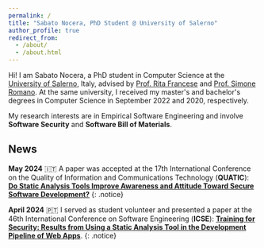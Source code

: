 ```yaml
---
permalink: /
title: "Sabato Nocera, PhD Student @ University of Salerno"
author_profile: true
redirect_from: 
  - /about/
  - /about.html
---
```


Hi! I am Sabato Nocera, a PhD student in Computer Science at the [University of Salerno](https://web.unisa.it/en/university), Italy, advised by [Prof. Rita Francese](https://docenti.unisa.it/004763/home) and [Prof. Simone Romano](https://sites.google.com/view/simoneromano/home?authuser=0). At the same university, I received my master's and bachelor's degrees in Computer Science in September 2022 and 2020, respectively. 

My research interests are in Empirical Software Engineering and involve **Software Security** and **Software Bill of Materials**.

## News

**May 2024** 🇮🇹 A paper was accepted at the 17th International Conference on the Quality of Information and Communications Technology (**QUATIC**): [**Do Static Analysis Tools Improve Awareness and Attitude Toward Secure Software Development?**]()
{: .notice}

**April 2024** 🇵🇹 I served as student volunteer and presented a paper at the 46th International Conference on Software Engineering (**ICSE**): [**Training for Security: Results from Using a Static Analysis Tool in the Development Pipeline of Web Apps**](https://doi.org/10.1145/3639474.3640073).
{: .notice}
